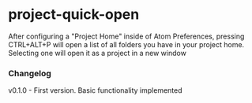 # project-quick-open

After configuring a "Project Home" inside of Atom Preferences, pressing CTRL+ALT+P will open a list of all folders you have in your project home. Selecting one will open it as a project in a new window

### Changelog
v0.1.0 - First version. Basic functionality implemented
